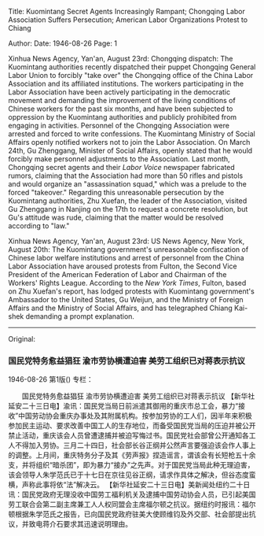 Title: Kuomintang Secret Agents Increasingly Rampant; Chongqing Labor Association Suffers Persecution; American Labor Organizations Protest to Chiang

Author:
Date: 1946-08-26
Page: 1

Xinhua News Agency, Yan'an, August 23rd: Chongqing dispatch: The Kuomintang authorities recently dispatched their puppet Chongqing General Labor Union to forcibly "take over" the Chongqing office of the China Labor Association and its affiliated institutions. The workers participating in the Labor Association have been actively participating in the democratic movement and demanding the improvement of the living conditions of Chinese workers for the past six months, and have been subjected to oppression by the Kuomintang authorities and publicly prohibited from engaging in activities. Personnel of the Chongqing Association were arrested and forced to write confessions. The Kuomintang Ministry of Social Affairs openly notified workers not to join the Labor Association. On March 24th, Gu Zhenggang, Minister of Social Affairs, openly stated that he would forcibly make personnel adjustments to the Association. Last month, Chongqing secret agents and their *Labor Voice* newspaper fabricated rumors, claiming that the Association had more than 50 rifles and pistols and would organize an "assassination squad," which was a prelude to the forced "takeover." Regarding this unreasonable persecution by the Kuomintang authorities, Zhu Xuefan, the leader of the Association, visited Gu Zhenggang in Nanjing on the 17th to request a concrete resolution, but Gu's attitude was rude, claiming that the matter would be resolved according to "law."

Xinhua News Agency, Yan'an, August 23rd: US News Agency, New York, August 20th: The Kuomintang government's unreasonable confiscation of Chinese labor welfare institutions and arrest of personnel from the China Labor Association have aroused protests from Fulton, the Second Vice President of the American Federation of Labor and Chairman of the Workers' Rights League. According to the *New York Times*, Fulton, based on Zhu Xuefan's report, has lodged protests with Kuomintang government's Ambassador to the United States, Gu Weijun, and the Ministry of Foreign Affairs and the Ministry of Social Affairs, and has telegraphed Chiang Kai-shek demanding a prompt explanation.



<hr /> 

Original: 


### 国民党特务愈益猖狂  渝市劳协横遭迫害  美劳工组织已对蒋表示抗议

1946-08-26
第1版()
专栏：

　　国民党特务愈益猖狂
    渝市劳协横遭迫害
    美劳工组织已对蒋表示抗议
    【新华社延安二十三日电】渝讯：国民党当局日前派遣其御用的重庆市总工会，暴力“接收”中国劳动协会重庆办事处及其附属机构。按参加劳协的工人们，因半年来积极参加民主运动、要求改善中国工人的生存地位，而备受国民党当局的压迫并被公开禁止活动，重庆该会人员曾遭逮捕并被迫写悔过书。国民党社会部曾公开通知各工人不得加入劳协。三月二十四日，社会部长谷正纲并公然声言要强迫该会作人事上的调整。上月间，重庆特务分子及其《劳声报》捏造谣言，谓该会有长短枪五十余支，并将组织“暗杀团”，即为暴力“接办”之先声。对于国民党当局此种无理迫害，该会领导人朱学范氏已于十七日在京往见谷正纲，请求作具体之解决，但谷态度蛮横，声称此事将依“法”解决云。
    【新华社延安二十三日电】美新闻处纽约二十日讯：国民党政府无理没收中国劳工福利机关及逮捕中国劳动协会人员，已引起美国劳工联合会第二副主席兼工人人权同盟会主席福尔顿之抗议。据纽约时报讯：福尔顿根据朱学范氏之报告，已向国民党政府驻美大使顾维钧及外交部、社会部提出抗议，并致电蒋介石要求其迅速说明理由。
